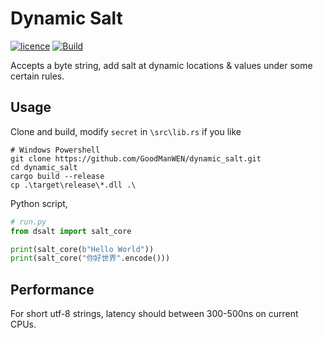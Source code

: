 # Dynamic Salt

[![licence](https://img.shields.io/github/license/GoodManWEN/dynamic_salt)](https://github.com/GoodManWEN/dynamic_salt/blob/master/LICENSE)
[![Build](https://github.com/GoodManWEN/dynamic_salt/workflows/Build/badge.svg)](https://github.com/GoodManWEN/dynamic_salt/actions?query=workflow:Build)

Accepts a byte string, add salt at dynamic locations & values under some certain rules.

## Usage

Clone and build, modify `secret` in `\src\lib.rs` if you like
```
# Windows Powershell
git clone https://github.com/GoodManWEN/dynamic_salt.git
cd dynamic_salt
cargo build --release
cp .\target\release\*.dll .\
```

Python script,
```python
# run.py
from dsalt import salt_core

print(salt_core(b"Hello World"))
print(salt_core("你好世界".encode()))
```

## Performance

For short utf-8 strings, latency should between 300-500ns on current CPUs.
